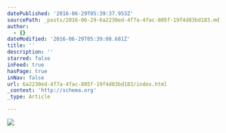 ```yaml
---
datePublished: '2016-06-29T05:39:37.953Z'
sourcePath: _posts/2016-06-29-6a2230ed-4f7a-4fac-805f-19f4d83bd183.md
author:
  - {}
dateModified: '2016-06-29T05:39:08.681Z'
title: ''
description: ''
starred: false
inFeed: true
hasPage: true
inNav: false
url: 6a2230ed-4f7a-4fac-805f-19f4d83bd183/index.html
_context: 'http://schema.org'
_type: Article

---
```

![](https://imgflo.herokuapp.com/graph/vahj1ThiexotieMo/d110af0aea5309ca578572914b902767/croprotate.jpg?cropheight=4368&cropwidth=2913&degrees=0&input=https%3A%2F%2Fthe-grid-user-content.s3-us-west-2.amazonaws.com%2F2f721f3c-4c44-4bc0-b417-bafe5d56b63b.jpg&x=0&y=0)